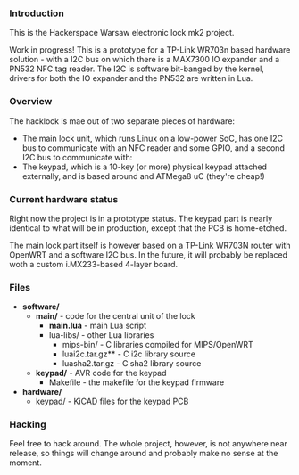 ### Introduction

This is the Hackerspace Warsaw electronic lock mk2 project.

Work in progress! This is a prototype for a TP-Link WR703n based hardware
solution - with a I2C bus on which there is a MAX7300 IO expander and a PN532
NFC tag reader. The I2C is software bit-banged by the kernel, drivers for both
the IO expander and the PN532 are written in Lua.

### Overview

The hacklock is mae out of two separate pieces of hardware:

* The main lock unit, which runs Linux on a low-power SoC, has one I2C bus
  to communicate with an NFC reader and some GPIO, and a second I2C bus to 
  communicate with:
* The keypad, which is a 10-key (or more) physical keypad attached externally,
  and is based around and ATMega8 uC (they're cheap!)

### Current hardware status

Right now the project is in a prototype status. The keypad part is nearly
identical to what will be in production, except that the PCB is home-etched.

The main lock part itself is however based on a TP-Link WR703N router with
OpenWRT and a software I2C bus. In the future, it will probably be replaced
woth a custom i.MX233-based 4-layer board.

### Files

* **software/**
   * **main/**  - code for the central unit of the lock
      * **main.lua** - main Lua script
      * lua-libs/ - other Lua libraries
        * mips-bin/ - C libraries compiled for MIPS/OpenWRT
        * luai2c.tar.gz**  - C i2c library source
        * luasha2.tar.gz - C sha2 library source
   * **keypad/** - AVR code for the keypad               
      * Makefile - the makefile for the keypad firmware
* **hardware/**
   * keypad/ - KiCAD files for the keypad PCB

### Hacking

Feel free to hack around. The whole project, however, is not anywhere near
release, so things will change around and probably make no sense at the moment.
